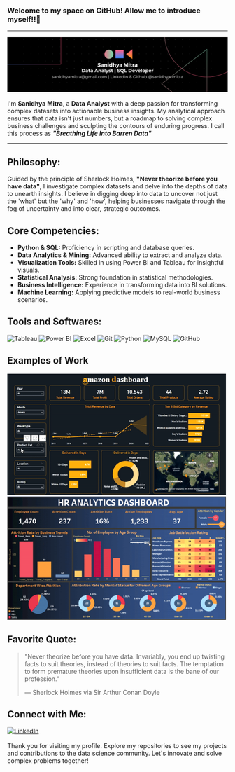 ### Welcome to my space on GitHub! Allow me to introduce myself!!👋
---
![Coding](https://github.com/sanidhya-mitra/sanidhya-mitra/blob/main/Black%20Technology%20LinkedIn%20Banner%20(1).png)

I'm **Sanidhya Mitra**, a **Data Analyst** with a deep passion for transforming complex datasets into actionable business insights. My analytical approach ensures that data isn't just numbers, but a roadmap to solving complex business challenges and sculpting the contours of enduring progress. I call this process as <i><b>"Breathing Life Into Barren Data"</b><br></i>

---

## Philosophy:
Guided by the principle of Sherlock Holmes, **"Never theorize before you have data"**,  I investigate complex datasets and delve into the depths of data to unearth insights. I believe in digging deep into data to uncover not just the 'what' but the 'why' and 'how', helping businesses navigate through the fog of uncertainty and into clear, strategic outcomes.


## Core Competencies:

- **Python & SQL:** Proficiency in scripting and database queries.
- **Data Analytics & Mining:** Advanced ability to extract and analyze data.
- **Visualization Tools:** Skilled in using Power BI and Tableau for insightful visuals.
- **Statistical Analysis:** Strong foundation in statistical methodologies.
- **Business Intelligence:** Experience in transforming data into BI solutions.
- **Machine Learning:** Applying predictive models to real-world business scenarios.


## Tools and Softwares:

<div>
<img alt="Tableau" width="40px" src="https://cdn.worldvectorlogo.com/logos/tableau-software.svg"/>
<img alt="Power BI" width="40px" src="https://upload.wikimedia.org/wikipedia/commons/c/cf/New_Power_BI_Logo.svg"/>
<img alt="Excel" width="40px" src="https://cdn.worldvectorlogo.com/logos/excel-4.svg"/>
<img alt="Git" width="40px" src="https://cdn.jsdelivr.net/gh/devicons/devicon/icons/git/git-original.svg"/>
<img alt="Python" width="40px" src="https://cdn.jsdelivr.net/gh/devicons/devicon/icons/python/python-original.svg"/>
<img alt="MySQL" width="40px" src="https://cdn.jsdelivr.net/gh/devicons/devicon/icons/mysql/mysql-original.svg"/>
<img alt="GitHub" width="40px" src="https://cdn.worldvectorlogo.com/logos/github-icon-2.svg"/>
</div>

## Examples of Work

<div>
<img src="https://github.com/sanidhya-mitra/sanidhya-mitra/blob/main/Amazon_Dashboard.gif" width="500" alt="Amazon Dashboard">
<img src="https://github.com/sanidhya-mitra/sanidhya-mitra/blob/main/HR_Dashboard.gif" width="500" alt="HR Dashboard">
</div>


## Favorite Quote:

> "Never theorize before you have data. Invariably, you end up twisting facts to suit theories, instead of theories to suit facts. The temptation to form premature theories upon insufficient data is the bane of our profession."
> 
> — Sherlock Holmes via Sir Arthur Conan Doyle


## Connect with Me:

<a href="https://www.linkedin.com/in/sanidhya-mitra">
    <img src="https://cdn.worldvectorlogo.com/logos/linkedin-icon-2.svg" alt="LinkedIn" style="width: 30px; height: 30px;">
</a>
<br><br>
Thank you for visiting my profile. Explore my repositories to see my projects and contributions to the data science community. Let's innovate and solve complex problems together!

